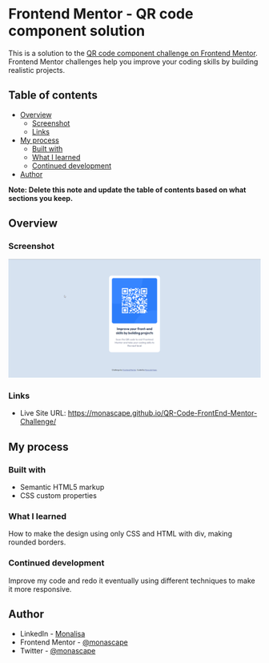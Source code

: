 # Frontend Mentor - QR code component solution

This is a solution to the [QR code component challenge on Frontend Mentor](https://www.frontendmentor.io/challenges/qr-code-component-iux_sIO_H). Frontend Mentor challenges help you improve your coding skills by building realistic projects. 

## Table of contents

- [Overview](#overview)
  - [Screenshot](#screenshot)
  - [Links](#links)
- [My process](#my-process)
  - [Built with](#built-with)
  - [What I learned](#what-i-learned)
  - [Continued development](#continued-development)
- [Author](#author)

**Note: Delete this note and update the table of contents based on what sections you keep.**

## Overview

### Screenshot

![](./screenshot.jpg)

### Links

- Live Site URL: https://monascape.github.io/QR-Code-FrontEnd-Mentor-Challenge/

## My process

### Built with

- Semantic HTML5 markup
- CSS custom properties

### What I learned


How to make the design using only CSS and HTML with div, making rounded borders.

### Continued development

Improve my code and redo it eventually using different techniques to make it more responsive.

## Author

- LinkedIn - [Monalisa](https://www.linkedin.com/in/monascape/)
- Frontend Mentor - [@monascape](https://www.frontendmentor.io/profile/monascape)
- Twitter - [@monascape](https://www.twitter.com/monascape)

